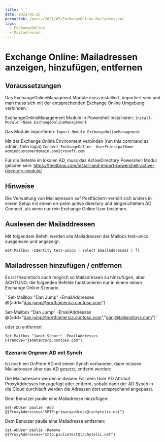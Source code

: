 ```yaml
---
title: ' '
date: 2021-05-25
permalink: /posts/2021/05/ExchangeOnline-Mailadressen/
tags:
  - ExchangeOnline
  - Mailadressen
---
```


# Exchange Online: Mailadressen anzeigen, hinzufügen, entfernen
## Voraussetzungen
Das ExchangeOnlineManagment Module muss installiert, importiert sein und man muss sich mit der entsprechenden Exchange Online Umgebung verbinden: 

ExchangeOnlineManagement Module in Powershell installieren:
``Install-Module -Name ExchangeOnlineManagement``

Das Module importieren:
``Import-Module ExchangeOnlineManagement``

Mit der Exchange Online Environment verbinden (run this command as admin, then login)
``Connect-ExchangeOnline -UserPrincipalName admin@customerdomain.onmicrosoft.com``

Für die Befehle im lokalen AD, muss das ActiveDirectory Powershell Modul geladen sein: https://theitbros.com/install-and-import-powershell-active-directory-module/

## Hinweise
Die Verwaltung von Mailadressen auf Postfächern verhält sich anders in einem Setup mit einem on-prem active directory und eingerichtetem AD Connect, als wenn nur rein Exchange Online User bestehen. 

## Auslesen der Mailaddressen
Mit folgendem Befehl werden alle Mailadressen der Mailbox test-unico ausgelesen und angezeigt:

``Get-Mailbox -Identity test-unico | select EmailAddresses | fl``



## Mailadressen hinzufügen / entfernen
Es ist theoretisch auch möglich so Mailadressen zu hinzufügen, aber ACHTUNG: die folgenden Befehle funktionieren nur in einem reinen Exchange Online Szenario. 

``Set-Mailbox "Dan Jump" -EmailAddresses @{add="dan.jump@northamerica.contoso.com"}

Set-Mailbox "Dan Jump" -EmailAddresses @{add="dan.jump@northamerica.contoso.com","danj@tailspintoys.com"}``

oder zu entfernen:

``Set-Mailbox "Janet Schorr" -EmailAddresses @{remove="janets@corp.contoso.com"}``

### Szenario Onprem AD mit Synch
Ist noch ein OnPrem AD mit einem Synch vorhanden, dann müssen Mailadressen über das AD gesetzt, entfernt werden:

Die Mailadressen werden in diesem Fall dem User AD Attribut ProxyAddresses hinzugefügt oder entfernt, sobald dann der AD Synch in die Cloud durchläuft werden die Adressen dort entsprechend angepasst. 

Dem Benutzer paulie eine Mailadresse hinzufügen:

``Set-ADUser paulie -Add @{ProxyAddresses="SMTP:primaryaddress@tachytelic.net"}``

Dem Benutzer paulie eine Mailadresse entfernen:

``Set-ADUser paulie -Remove @{ProxyAddresses="smtp:paulietest@tachytelic.net"}``